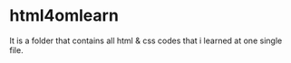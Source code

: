 # html4omlearn
It is a folder that contains all html & css codes that i learned at one single file.
